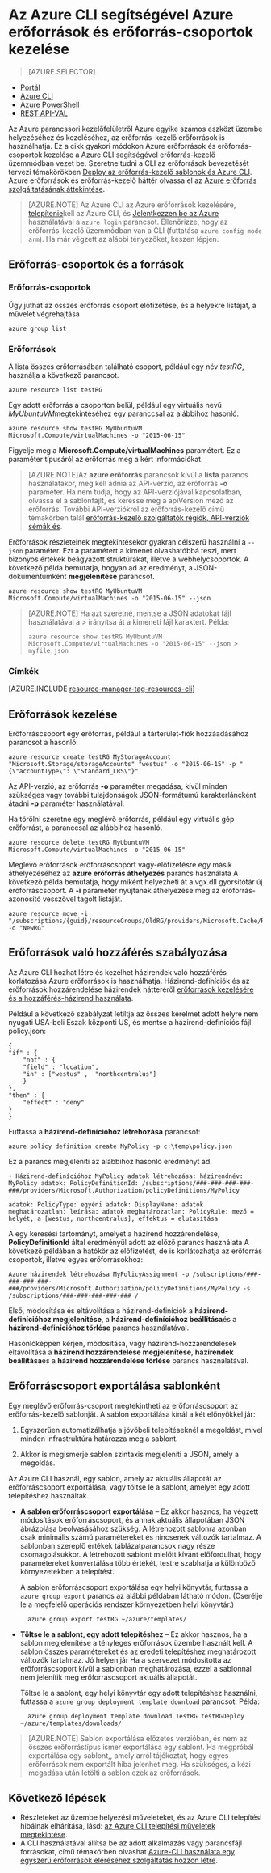 
<properties
    pageTitle="Az Azure CLI rendelkező erőforrások kezelése |} Microsoft Azure"
    description="Az Azure parancssori felület (CLI) segítségével Azure erőforrások és csoportok kezelése"
    editor=""
    manager="timlt"
    documentationCenter=""
    authors="dlepow"
    services="azure-resource-manager"/>

<tags
    ms.service="azure-resource-manager"
    ms.workload="multiple"
    ms.tgt_pltfrm="vm-multiple"
    ms.devlang="na"
    ms.topic="article"
    ms.date="08/22/2016"
    ms.author="danlep"/>

# <a name="use-the-azure-cli-to-manage-azure-resources-and-resource-groups"></a>Az Azure CLI segítségével Azure erőforrások és erőforrás-csoportok kezelése


> [AZURE.SELECTOR]
- [Portál](azure-portal/resource-group-portal.md) 
- [Azure CLI](xplat-cli-azure-resource-manager.md)
- [Azure PowerShell](powershell-azure-resource-manager.md)
- [REST API-VAL](resource-manager-rest-api.md)


Az Azure parancssori kezelőfelületről Azure egyike számos eszközt üzembe helyezéséhez és kezeléséhez, az erőforrás-kezelő erőforrások is használhatja. Ez a cikk gyakori módokon Azure erőforrások és erőforrás-csoportok kezelése a Azure CLI segítségével erőforrás-kezelő üzemmódban vezet be. Szeretne tudni a CLI az erőforrások bevezetését tervezi témakörökben [Deploy az erőforrás-kezelő sablonok és Azure CLI](resource-group-template-deploy-cli.md). Azure erőforrások és erőforrás-kezelő háttér olvassa el az [Azure erőforrás szolgáltatásának áttekintése](azure-resource-manager/resource-group-overview.md).

>[AZURE.NOTE] Az Azure CLI az Azure erőforrások kezelésére, [telepítenie](xplat-cli-install.md)kell az Azure CLI, és [Jelentkezzen be az Azure](xplat-cli-connect.md) használatával a `azure login` parancsot. Ellenőrizze, hogy az erőforrás-kezelő üzemmódban van a CLI (futtatása `azure config mode arm`). Ha már végzett az alábbi tényezőket, készen lépjen.



## <a name="get-resource-groups-and-resources"></a>Erőforrás-csoportok és a források

### <a name="resource-groups"></a>Erőforrás-csoportok

Úgy juthat az összes erőforrás csoport előfizetése, és a helyekre listáját, a művelet végrehajtása

    azure group list
    

### <a name="resources"></a>Erőforrások
 A lista összes erőforrásában található csoport, például egy név *testRG*, használja a következő parancsot.

    azure resource list testRG

Egy adott erőforrás a csoporton belül, például egy virtuális nevű *MyUbuntuVM*megtekintéséhez egy paranccsal az alábbihoz hasonló.

    azure resource show testRG MyUbuntuVM Microsoft.Compute/virtualMachines -o "2015-06-15"
    
Figyelje meg a **Microsoft.Compute/virtualMachines** paramétert. Ez a paraméter típusáról az erőforrás meg a kért információkat.
    
>[AZURE.NOTE]Az **azure erőforrás** parancsok kívül a **lista** parancs használatakor, meg kell adnia az API-verzió, az erőforrás **-o** paraméter. Ha nem tudja, hogy az API-verziójával kapcsolatban, olvassa el a sablonfájlt, és keresse meg a apiVersion mező az erőforrás. További API-verziókról az erőforrás-kezelő című témakörben talál [erőforrás-kezelő szolgáltatók régiók, API-verziók sémák és](resource-manager-supported-services.md).

Erőforrások részleteinek megtekintésekor gyakran célszerű használni a `--json` paraméter. Ezt a paramétert a kimenet olvashatóbbá teszi, mert bizonyos értékek beágyazott struktúrákat, illetve a webhelycsoportok. A következő példa bemutatja, hogyan ad az eredményt, a JSON-dokumentumként **megjelenítése** parancsot.

    azure resource show testRG MyUbuntuVM Microsoft.Compute/virtualMachines -o "2015-06-15" --json

>[AZURE.NOTE] Ha azt szeretné, mentse a JSON adatokat fájl használatával a &gt; irányítsa át a kimeneti fájl karaktert. Példa:
>
> `azure resource show testRG MyUbuntuVM Microsoft.Compute/virtualMachines -o "2015-06-15" --json > myfile.json`

### <a name="tags"></a>Címkék

[AZURE.INCLUDE [resource-manager-tag-resources-cli](../includes/resource-manager-tag-resources-cli.md)]

## <a name="manage-resources"></a>Erőforrások kezelése


Erőforráscsoport egy erőforrás, például a tárterület-fiók hozzáadásához parancsot a hasonló:

    azure resource create testRG MyStorageAccount "Microsoft.Storage/storageAccounts" "westus" -o "2015-06-15" -p "{\"accountType\": \"Standard_LRS\"}"
    
Az API-verzió, az erőforrás **-o** paraméter megadása, kívül minden szükséges vagy további tulajdonságok JSON-formátumú karakterláncként átadni **-p** paraméter használatával.
    
    
Ha törölni szeretne egy meglévő erőforrás, például egy virtuális gép erőforrást, a paranccsal az alábbihoz hasonló.

    azure resource delete testRG MyUbuntuVM Microsoft.Compute/virtualMachines -o "2015-06-15"

Meglévő erőforrások erőforráscsoport vagy-előfizetésre egy másik áthelyezéséhez az **azure erőforrás áthelyezés** parancs használata A következő példa bemutatja, hogy miként helyezheti át a vgx.dll gyorsítótár új erőforráscsoport. A **-i** paraméter nyújtanak áthelyezése meg az erőforrás-azonosító vesszővel tagolt listáját.


    azure resource move -i "/subscriptions/{guid}/resourceGroups/OldRG/providers/Microsoft.Cache/Redis/examplecache" -d "NewRG"

## <a name="control-access-to-resources"></a>Erőforrások való hozzáférés szabályozása

Az Azure CLI hozhat létre és kezelhet házirendek való hozzáférés korlátozása Azure erőforrások is használhatja. Házirend-definíciók és az erőforrások hozzárendelése házirendek hátteréről [erőforrások kezelésére és a hozzáférés-házirend használata](resource-manager-policy.md).

Például a következő szabályzat letiltja az összes kérelmet adott helyre nem nyugati USA-beli Észak központi US, és mentse a házirend-definíciós fájl policy.json:

    {
    "if" : {
        "not" : {
        "field" : "location",
        "in" : ["westus" ,  "northcentralus"]
        }
    },
    "then" : {
        "effect" : "deny"
    }
    }

Futtassa a **házirend-definícióhoz létrehozása** parancsot:

    azure policy definition create MyPolicy -p c:\temp\policy.json
    
Ez a parancs megjeleníti az alábbihoz hasonló eredményt ad.

    + Házirend-definícióhoz MyPolicy adatok létrehozása: házirendnév: MyPolicy adatok: PolicyDefinitionId: /subscriptions/###-###-###-###-###/providers/Microsoft.Authorization/policyDefinitions/MyPolicy

    adatok: PolicyType: egyéni adatok: DisplayName: adatok meghatározatlan: leírása: adatok meghatározatlan: PolicyRule: mező = helyét, a [westus, northcentralus], effektus = elutasítása

 A egy keresési tartományt, amelyet a házirend hozzárendelése, **PolicyDefinitionId** által eredményül adott az előző parancs használata A következő példában a hatókör az előfizetést, de is korlátozhatja az erőforrás csoportok, illetve egyes erőforrásokhoz:

    Azure házirendek létrehozása MyPolicyAssignment -p /subscriptions/###-###-###-###-###/providers/Microsoft.Authorization/policyDefinitions/MyPolicy -s /subscriptions/###-###-###-###-### /

Első, módosítása és eltávolítása a házirend-definíciók a **házirend-definícióhoz megjelenítése**, a **házirend-definícióhoz beállítása**és a **házirend-definícióhoz törlése** parancs használatával.

Hasonlóképpen kérjen, módosítása, vagy házirend-hozzárendelések eltávolítása a **házirend hozzárendelése megjelenítése**, **házirendek beállítása**és a **házirend hozzárendelése törlése** parancs használatával.


## <a name="export-a-resource-group-as-a-template"></a>Erőforráscsoport exportálása sablonként

Egy meglévő erőforrás-csoport megtekintheti az erőforráscsoport az erőforrás-kezelő sablonját. A sablon exportálása kínál a két előnyökkel jár:

1. Egyszerűen automatizálhatja a jövőbeli telepítéseknél a megoldást, mivel minden infrastruktúra határozza meg a sablont.

2. Akkor is megismerje sablon szintaxis megjeleníti a JSON, amely a megoldás.

Az Azure CLI használ, egy sablon, amely az aktuális állapotát az erőforráscsoport exportálása, vagy töltse le a sablont, amelyet egy adott telepítéshez használtak.

* **A sablon erőforráscsoport exportálása** – Ez akkor hasznos, ha végzett módosítások erőforráscsoport, és annak aktuális állapotában JSON ábrázolása beolvasásához szükség. A létrehozott sablonra azonban csak minimális számú paramétereket és nincsenek változók tartalmaz. A sablonban szereplő értékek táblázatparancsok nagy része csomagolásukkor. A létrehozott sablont mielőtt kívánt előfordulhat, hogy paramétereket konvertálása több értékét, testre szabhatja a különböző környezetekben a telepítést.

    A sablon erőforráscsoport exportálása egy helyi könyvtár, futtassa a `azure group export` parancs az alábbi példában látható módon. (Cserélje le a megfelelő operációs rendszer környezetben helyi könyvtár.)

        azure group export testRG ~/azure/templates/

* **Töltse le a sablont, egy adott telepítéshez** – Ez akkor hasznos, ha a sablon megjelenítése a tényleges erőforrások üzembe használt kell. A sablon összes paramétereket és az eredeti telepítéshez meghatározott változók tartalmaz. Jó helyen jár Ha a szervezet módosította az erőforráscsoport kívül a sablonban meghatározása, ezzel a sablonnal nem jelenítik meg erőforráscsoport aktuális állapotát.

    Töltse le a sablont, egy helyi könyvtár egy adott telepítéshez használni, futtassa a `azure group deployment template download` parancsot. Példa:

        azure group deployment template download TestRG testRGDeploy ~/azure/templates/downloads/
 
>[AZURE.NOTE] Sablon exportálása előzetes verzióban, és nem az összes erőforrástípus ismer exportálása egy sablont. Ha megpróbál exportálása egy sablont,, amely arról tájékoztat, hogy egyes erőforrások nem exportált hiba jelenhet meg. Ha szükséges, a kézi megadása után letölti a sablon ezek az erőforrások.



## <a name="next-steps"></a>Következő lépések

* Részleteket az üzembe helyezési műveleteket, és az Azure CLI telepítési hibáinak elhárítása, lásd: [az Azure CLI telepítési műveletek megtekintése](resource-manager-troubleshoot-deployments-cli.md).
* A CLI használatával állítsa be az adott alkalmazás vagy parancsfájl forrásokat, című témakörben olvashat [Azure-CLI használata egy egyszerű erőforrások eléréséhez szolgáltatás hozzon létre](resource-group-authenticate-service-principal-cli.md).


